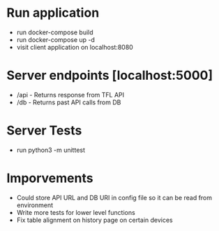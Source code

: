 # Run application

- run docker-compose build 
- run docker-compose up -d
- visit client application on localhost:8080
  
# Server endpoints [localhost:5000]

- /api - Returns response from TFL API
- /db - Returns past API calls from DB

# Server Tests

- run python3 -m unittest

# Imporvements

- Could store API URL and DB URI in config file so it can be read from environment
- Write more tests for lower level functions
- Fix table alignment on history page on certain devices